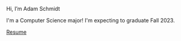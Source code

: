 Hi, I’m Adam Schmidt
 
I'm a Computer Science major! I'm expecting to graduate Fall 2023.

<!--https://www.linkedin.com/in/adam-schmidt-a947b3224/--->

[Resume](https://www.youtube.com/watch?v=dQw4w9WgXcQ)


<!---
Carry on my wayward son
--->
